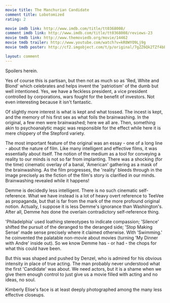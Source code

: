 ```yaml
---
movie title: The Manchurian Candidate
comment title: Lobotomized
rating: 2

movie imdb link: http://www.imdb.com/title/tt0368008/
comment imdb link: http://www.imdb.com/title/tt0368008/reviews-23
movie tmdb link: http://www.themoviedb.org/movie/14462
movie tmdb trailer: http://www.youtube.com/watch?v=kR8WYO9Lj9g
movie tmdb poster: http://cf2.imgobject.com/t/p/original/7gZZ6Qk2TZf4bEXHYbBEFlH8emJ.jpg

layout: comment
---
```


Spoilers herein.

Yes of course this is partisan, but then not as much so as 'Red, White and Blond' which  celebrates and helps invent the 'patriotism' of the dumb but well intentioned. Yes, we have a  feckless president, a vice president controlled by corporations, wars fought for the benefit of  investors. Not even interesting because it isn't fantastic.

Of slightly more interest is what is kept and what tossed. The incest is kept, and the memory  of his first sex as what foils the brainwashing. In the original, a few men were brainwashed;  here we all are. Then, something akin to psychoanalytic magic was responsible for the effect  while here it is mere chippery of the Stepford variety.

The most important feature of the original was an essay - one of a long line - about the  nature of film. Like many intelligent and effective films, it was essentially about itself. The  notion of the medium as a tool for conveying a reality to our minds is not so far from  implanting. There was a shocking (for the time) cinematic overlay of a banal, 'American'  gathering as a mask of the brainwashing. As the film progresses, the 'reality' bleeds through  in the image precisely as the fiction of the film's story is clarified in our minds. Brainwashing  revealed while it happens!

Demme is decidedly less intelligent. There is no such cinematic self-reference. What we have  instead is a lot of heavy overt reference to TeeVee as propaganda, but that is far from the  mark of the more profound original notion. Actually, I suppose it is less Demme's ignorance  than Washington's. After all, Demme _has_ done the overlain contradictory self-reference  thing.

'Philadelphia' used loathing stereotypes to indicate compassion; 'Silence' shifted the pursuit  of the deranged to the deranged side; 'Stop Making Sense' made sense precisely where it  claimed otherwise. With 'Swimming.' he coinvented the palatable non-movie about movies  (turning 'My Dinner with Andre' inside out). So we know Demme has - or had - the chops  for what this could have been.

But this was shaped and pushed by Denzel, who is admired for his obvious intensity in place  of true acting. The man probably never understood what the first 'Candidate' was about. We  need actors, but it is a shame when we give them enough control to just give us a movie  filled with acting and no ideas, no soul.

Kimberly Elise's face is at least deeply photographed among the many less effective closeups.